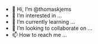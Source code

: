 - 👋 Hi, I’m @thomaskjems
- 👀 I’m interested in ...
- 🌱 I’m currently learning ...
- 💞️ I’m looking to collaborate on ...
- 📫 How to reach me ...

<!---
thomaskjems/thomaskjems is a ✨ special ✨ repository because its `README.md` (this file) appears on your GitHub profile.
You can click the Preview link to take a look at your changes.
--->
